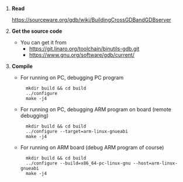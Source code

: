 1. **Read**

    https://sourceware.org/gdb/wiki/BuildingCrossGDBandGDBserver


2. **Get the source code**

    - You can get it from
        - https://git.linaro.org/toolchain/binutils-gdb.git
        - https://www.gnu.org/software/gdb/current/


3. **Compile**

    - For running on PC, debugging PC program

            mkdir build && cd build
            ../configure
            make -j4

    - For running on PC, debugging ARM program on board (remote debugging)

            mkdir build && cd build
            ../configure --target=arm-linux-gnueabi
            make -j4

    - For running on ARM board (debug ARM program of course)

            mkdir build && cd build
            ../configure --build=x86_64-pc-linux-gnu --host=arm-linux-gnueabi
            make -j4
